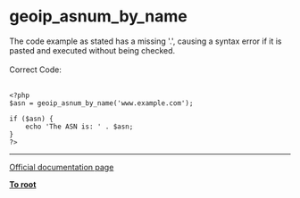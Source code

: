 # geoip_asnum_by_name



The code example as stated has a missing &apos;.&apos;, causing a syntax error if it is pasted and executed without being checked.<br><br>Correct Code:<br><br>

```
<?php
$asn = geoip_asnum_by_name('www.example.com');

if ($asn) {
    echo 'The ASN is: ' . $asn;
}
?>
```
  

---

[Official documentation page](https://www.php.net/manual/en/function.geoip-asnum-by-name.php)

**[To root](/README.md)**